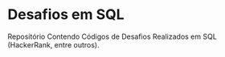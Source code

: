 # Desafios em SQL

Repositório Contendo Códigos de Desafios Realizados em SQL (HackerRank, entre outros).
